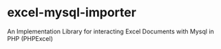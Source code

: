 # excel-mysql-importer
An Implementation Library for interacting Excel Documents with Mysql in PHP (PHPExcel)  
